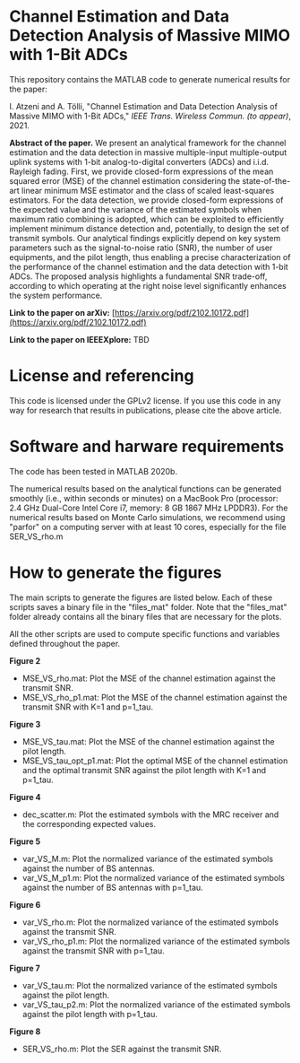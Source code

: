 # Channel Estimation and Data Detection Analysis of Massive MIMO with 1-Bit ADCs

This repository contains the MATLAB code to generate numerical results for the paper:

I. Atzeni and A. Tölli, "Channel Estimation and Data Detection Analysis of Massive MIMO with 1-Bit ADCs," *IEEE Trans. Wireless Commun. (to appear)*, 2021.

**Abstract of the paper.** We present an analytical framework for the channel estimation and the data detection in massive multiple-input multiple-output uplink systems with 1-bit analog-to-digital converters (ADCs) and i.i.d. Rayleigh fading. First, we provide closed-form expressions of the mean squared error (MSE) of the channel estimation considering the state-of-the-art linear minimum MSE estimator and the class of scaled least-squares estimators. For the data detection, we provide closed-form expressions of the expected value and the variance of the estimated symbols when maximum ratio combining is adopted, which can be exploited to efficiently implement minimum distance detection and, potentially, to design the set of transmit symbols. Our analytical findings explicitly depend on key system parameters such as the signal-to-noise ratio (SNR), the number of user equipments, and the pilot length, thus enabling a precise characterization of the performance of the channel estimation and the data detection with 1-bit ADCs. The proposed analysis highlights a fundamental SNR trade-off, according to which operating at the right noise level significantly enhances the system performance.

**Link to the paper on arXiv:** [https://arxiv.org/pdf/2102.10172.pdf](https://arxiv.org/pdf/2102.10172.pdf)

**Link to the paper on IEEEXplore:** TBD

# License and referencing

This code is licensed under the GPLv2 license. If you use this code in any way for research that results in publications, please cite the above article.

# Software and harware requirements

The code has been tested in MATLAB 2020b.

The numerical results based on the analytical functions can be generated smoothly (i.e., within seconds or minutes) on a MacBook Pro (processor: 2.4 GHz Dual-Core Intel Core i7, memory: 8 GB 1867 MHz LPDDR3). For the numerical results based on Monte Carlo simulations, we recommend using "parfor" on a computing server with at least 10 cores, especially for the file SER_VS_rho.m

# How to generate the figures

The main scripts to generate the figures are listed below. Each of these scripts saves a binary file in the "files_mat" folder. Note that the "files_mat" folder already contains all the binary files that are necessary for the plots.

All the other scripts are used to compute specific functions and variables defined throughout the paper.

**Figure 2**
- MSE_VS_rho.mat: Plot the MSE of the channel estimation against the transmit SNR.
- MSE_VS_rho_p1.mat: Plot the MSE of the channel estimation against the transmit SNR with K=1 and p=1_tau.

**Figure 3**
- MSE_VS_tau.mat: Plot the MSE of the channel estimation against the pilot length.
- MSE_VS_tau_opt_p1.mat: Plot the optimal MSE of the channel estimation and the optimal transmit SNR against the pilot length with K=1 and p=1_tau.

**Figure 4**
- dec_scatter.m: Plot the estimated symbols with the MRC receiver and the corresponding expected values.

**Figure 5**
- var_VS_M.m: Plot the normalized variance of the estimated symbols against the number of BS antennas.
- var_VS_M_p1.m: Plot the normalized variance of the estimated symbols against the number of BS antennas with p=1_tau.

**Figure 6**
- var_VS_rho.m: Plot the normalized variance of the estimated symbols against the transmit SNR.
- var_VS_rho_p1.m: Plot the normalized variance of the estimated symbols against the transmit SNR with p=1_tau.

**Figure 7**
- var_VS_tau.m: Plot the normalized variance of the estimated symbols against the pilot length.
- var_VS_tau_p2.m: Plot the normalized variance of the estimated symbols against the pilot length with p=1_tau.

**Figure 8**
- SER_VS_rho.m: Plot the SER against the transmit SNR.
